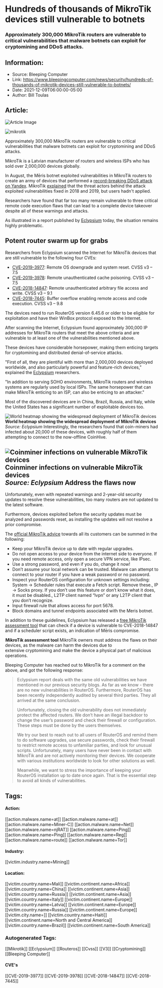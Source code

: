 # Hundreds of thousands of MikroTik devices still vulnerable to botnets
### Approximately 300,000 MikroTik routers are vulnerable to critical vulnerabilities that malware botnets can exploit for cryptomining and DDoS attacks.

## Information:
+ Source: Bleeping Computer
+ Link: https://www.bleepingcomputer.com/news/security/hundreds-of-thousands-of-mikrotik-devices-still-vulnerable-to-botnets/
+ Date: 2021-12-09T06:00:00-05:00
+ Author: Bill Toulas


## Article:
![Article Image](https://www.bleepstatic.com/content/hl-images/2021/12/08/mikrotik-datacenter.jpg)

![mikrotik](https://www.bleepstatic.com/content/hl-images/2021/12/08/mikrotik-datacenter.jpg)


Approximately 300,000 MikroTik routers are vulnerable to critical vulnerabilities that malware botnets can exploit for cryptomining and DDoS attacks.


MikroTik is a Latvian manufacturer of routers and wireless ISPs who has sold over 2,000,000 devices globally.


In August, the Mēris botnet exploited vulnerabilities in MikroTik routers to create an army of devices that performed a [record-breaking DDoS attack on Yandex](https://www.bleepingcomputer.com/news/security/new-m-ris-botnet-breaks-ddos-record-with-218-million-rps-attack/). MikroTik [explained](https://www.bleepingcomputer.com/news/security/mikrotik-shares-info-on-securing-routers-hit-by-massive-m-ris-botnet/) that the threat actors behind the attack exploited vulnerabilities fixed in 2018 and 2019, but users hadn't applied.


Researchers have found that far too many remain vulnerable to three critical remote code execution flaws that can lead to a complete device takeover despite all of these warnings and attacks.


As illustrated in a report published by [Eclypsium](https://eclypsium.com/2021/12/09/when-honey-bees-become-murder-hornets/) today, the situation remains highly problematic.


Potent router swarm up for grabs
--------------------------------


Researchers from Eclypsium scanned the Internet for MikroTik devices that are still vulnerable to the following four CVEs:


* [CVE-2019-3977](https://nvd.nist.gov/vuln/detail/CVE-2019-3977): Remote OS downgrade and system reset. CVSS v3 – 7.5
* [CVE-2019-3978](https://nvd.nist.gov/vuln/detail/CVE-2019-3978): Remote unauthenticated cache poisoning. CVSS v3 – 7.5
* [CVE-2018-14847](https://nvd.nist.gov/vuln/detail/cve-2018-14847): Remote unauthenticated arbitrary file access and write. CVSS v3 – 9.1
* [CVE-2018-7445](https://nvd.nist.gov/vuln/detail/CVE-2018-7445): Buffer overflow enabling remote access and code execution. CVSS v3 – 9.8

The devices need to run RouterOS version 6.45.6 or older to be eligible for exploitation and have their WinBox protocol exposed to the Internet.


After scanning the Internet, Eclypsium found approximately 300,000 IP addresses for MikroTik routers that meet the above criteria and are vulnerable to at least one of the vulnerabilities mentioned above.


These devices have considerable horsepower, making them enticing targets for cryptomining and distributed denial-of-service attacks.


"First of all, they are plentiful with more than 2,000,000 devices deployed worldwide, and also particularly powerful and feature-rich devices," explained the [Eclypsium](http://eclypsium.com/2021/12/09/when-honey-bees-become-murder-hornets/) researchers.


"In addition to serving SOHO environments, MikroTik routers and wireless systems are regularly used by local ISPs. The same horsepower that can make MikroTik enticing to an ISP, can also be enticing to an attacker."


Most of the discovered devices are in China, Brazil, Russia, and Italy, while the United States has a significant number of exploitable devices too.



![World heatmap showing the widespread deployment of MikroTik devices](https://www.bleepstatic.com/images/news/u/1220909/Diagrams/victim_map.jpg)**World heatmap showing the widespread deployment of MikroTik devices**  
*Source: Eclypsium*
Interestingly, the researchers found that coin-miners had infected about 20,000 of these devices, with roughly half of them attempting to connect to the now-offline CoinHive.



![Coinminer infections on vulnerable MikroTik devices](https://www.bleepstatic.com/images/news/u/1220909/Diagrams/coinminers.jpg)**Coinminer infections on vulnerable MikroTik devices**  
*Source: Eclypsium*
Address the flaws now
---------------------


Unfortunately, even with repeated warnings and 2-year-old security updates to resolve these vulnerabilities, too many routers are not updated to the latest software.


Furthermore, devices exploited before the security updates must be analyzed and passwords reset, as installing the updates will not resolve a prior compromise.


The [official MikroTik advice](https://blog.mikrotik.com/security/meris-botnet.html) towards all its customers can be summed in the following:


* Keep your MikroTik device up to date with regular upgrades.
* Do not open access to your device from the internet side to everyone. If you need remote access, only open a secure VPN service, like IPsec.
* Use a strong password, and even if you do, change it now!
* Don’t assume your local network can be trusted. Malware can attempt to connect to your router if you have a weak password or no password.
* Inspect your RouterOS configuration for unknown settings including: System -> Scheduler rules that execute a Fetch script. Remove these., IP -> Socks proxy. If you don’t use this feature or don’t know what it does, it must be disabled., L2TP client named “lvpn” or any L2TP client that you don’t recognize.
* Input firewall rule that allows access for port 5678.
* Block domains and tunnel endpoints associated with the Meris botnet.

In addition to these guidelines, Eclypsium has released a [free MikroTik assessment tool](https://github.com/eclypsium/mikrotik_meris_checker) that can check if a device is vulnerable to CVE-2018-14847 and if a scheduler script exists, an indication of Mēris compromise.



![MikroTik assessment tool](data:image/gif;base64,R0lGODlhAQABAAAAACH5BAEKAAEALAAAAAABAAEAAAICTAEAOw==)**MikroTik assessment tool**
MikroTik owners must address the flaws on their devices, as the malware can harm the devices due to extensive cryptomining and make the device a physical part of malicious operations.


Bleeping Computer has reached out to MikroTik for a comment on the above, and got the following response:



> 
> Eclypsium report deals with the same old vulnerabilities we have mentioned in our previous security blogs. As far as we know - there are no new vulnerabilities in RouterOS. Furthermore, RouterOS has been recently independently audited by several third parties. They all arrived at the same conclusion.
> 
> 
> Unfortunately, closing the old vulnerability does not immediately protect the affected routers. We don’t have an illegal backdoor to change the user’s password and check their firewall or configuration. These steps must be done by the users themselves.
> 
> 
> We try our best to reach out to all users of RouterOS and remind them to do software upgrades, use secure passwords, check their firewall to restrict remote access to unfamiliar parties, and look for unusual scripts. Unfortunately, many users have never been in contact with MikroTik and are not actively monitoring their devices. We cooperate with various institutions worldwide to look for other solutions as well.
> 
> 
> Meanwhile, we want to stress the importance of keeping your RouterOS installation up to date once again. That is the essential step to avoid all kinds of vulnerabilities.
> 
> 
> 





## Tags:

#### Action:
[[action.malware.name=at]] [[action.malware.name=at]] [[action.malware.name=Miner-C]] [[action.malware.name=Net]] [[action.malware.name=njRAT]] [[action.malware.name=Ping]] [[action.malware.name=Ping]] [[action.malware.name=Reg]] [[action.malware.name=route]] [[action.malware.name=Tor]]

#### Industry:
[[victim.industry.name=Mining]]

#### Location:
[[victim.country.name=Mali]] [[victim.continent.name=Africa]] [[victim.country.name=China]] [[victim.continent.name=Asia]] [[victim.country.name=Russia]] [[victim.continent.name=Asia]] [[victim.country.name=Italy]] [[victim.continent.name=Europe]] [[victim.country.name=Latvia]] [[victim.continent.name=Europe]] [[victim.country.name=Russia]] [[victim.continent.name=Europe]] [[victim.city.name=]] [[victim.country.name=Haiti]] [[victim.continent.name=North and Central America]] [[victim.country.name=Brazil]] [[victim.continent.name=South America]]

### Autogenerated Tags:
[[Mikrotik]] [[Eclypsium]] [[Routeros]] [[Cvss]] [[V3]] [[Cryptomining]] [[Bleeping Computer]]
#### CVE's
[[CVE-2019-3977]] [[CVE-2019-3978]] [[CVE-2018-14847]] [[CVE-2018-7445]]

